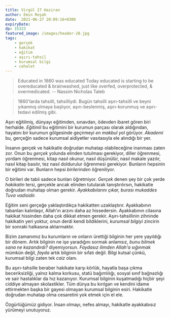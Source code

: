 ```yaml
---
title: Virgül 27 Haziran 
author: Emin Reşah
date:  2021-06-27 20:09:16+0300
expiryDate:
dp: 15323
featured_image: /images/header-28.jpg
tags:
    - gerçek
    - hakikat
    - eğitim
    - aşırı-tahsil
    - kurumsal bilgi
    - cehalet
---
```



> Educated in 1860 was educated Today educated is starting to be overeducated & brainwashed, just like overfed, overprotected, & overmedicated. -- Nassim Nicholas Taleb

> 1860'larda tahsilli, tahsilliydi. Bugün tahsilli aşırı-tahsilli ve beyni yıkanmış olmaya başlıyor, aşırı-beslenmiş, aşırı-korunmuş ve aşırı-tedavi edilmiş gibi. 

Aşırı eğitilmiş, dünyayı eğitimden, sınavdan, ödevden ibaret gören biri herhalde. *Eğitimli* bu eğitimini bir kurumun parçası olarak aldığından, hayatını bir kurumun gölgesinde geçirmeyi *en makbul yol* görüyor. *Akademi* bu, gerçeğin sadece kurumsal aidiyetler vasıtasıyla ele alındığı bir yer. 

İnsanın gerçek ve hakikatle doğrudan muhatap olabileceğine inanması zaten zor. Onun bu *gerçek* yolunda elinden tutulması gerekiyor, diller öğrenmesi, yordam öğrenmesi, kitap nasıl okunur, nasıl düşünülür, nasıl makale yazılır, nasıl kitap basılır, tez nasıl doldurulur öğrenmesi gerekiyor. Bunların hepsinin bir eğitimi var. Bunların hepsi *birilerinden* öğreniliyor. 

O birileri de tabii sadece bunları öğretmiyor. *Gerçek* denen şey bir çok yerde *hakikatin* tersi, gerçekle ancak elinden tutularak tanıştırılırsın, hakikatle doğrudan muhatap olman gerekir. *Ayakkabılarını çıkar, burası mukaddes Tuva vadisidir.* 

Eğitim seni gerçeğe yaklaştırdıkça hakikatten uzaklaştırır. Ayakkabının tabanları kalınlaşır, Allah'ın arzını daha az hissedersin. Ayakkabının cilasına hakikat hissinden daha çok dikkat etmen gerekir. Aşırı-tahsillinin zihninde hakikatin yeri yoktur, onun derdi kendi bildiklerini, *kurumsal bilgiyi* zincirin bir sonraki halkasına aktarmaktır. 

Bizim zamanımız bu kurumların ve onların ürettiği bilginin her yere yayıldığı bir dönem. Artık bilginin ne işe yaradığını sormak anlamsız, *bunu bilmek sana ne kazandırdı?* diyemiyorsun. *Faydasız ilimden Allah'a sığınmak* mümkün değil, *fayda* artık bilginin bir sıfatı değil. Bilgi kutsal çünkü, kurumsal bilgi zaten tek *caiz* olanı. 

Bu aşırı-tahsille beraber hakikate karşı körlük, hayatla başa çıkma beceriksizliği, yalnız kalma korkusu, statü bağımlılığı, sosyal sınıf bağnazlığı ve sair hastalıklar da hız kazanıyor. Kurumsal bilginin kuşatmadığı hiçbir şeyi ciddiye almayan skolastikler. Tüm dünya bu kırılgan ve kendini idame ettirmekten başka bir gayesi olmayan kurumsal bilginin esiri. Hakikatle doğrudan muhatap olma cesaretini yok etmek için el ele.

Özgürlüğümüz gidiyor. İnsan olmayı, nefes almayı, hakikatle ayakkabısız yürümeyi unutuyoruz. 
